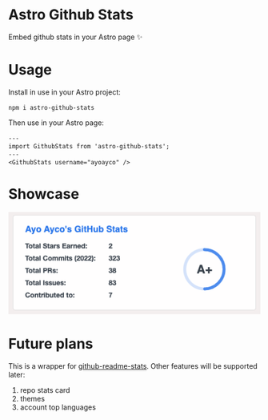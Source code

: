 # Astro Github Stats

Embed github stats in your Astro page ✨

# Usage

Install in use in your Astro project:

```
npm i astro-github-stats
```

Then use in your Astro page:

```
---
import GithubStats from 'astro-github-stats';
---
<GithubStats username="ayoayco" />
```

# Showcase
![screenshot](https://raw.githubusercontent.com/ayoayco/astro-github-stats/main/assets/screenshot.png)

# Future plans

This is a wrapper for [github-readme-stats](https://github.com/anuraghazra/github-readme-stats). Other features will be supported later:
1. repo stats card
1. themes
1. account top languages

